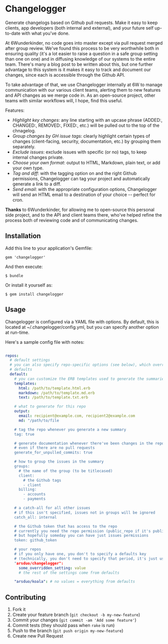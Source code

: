 # Changelogger

Generate changelogs based on Github pull requests.  Make it easy to keep
clients, app developers (both internal and external), and your future self
up-to-date with what you've done.

At 6Wunderkinder, no code goes into master except via pull request merged after
group review.  We've found this process to be very worthwhile both in ensuring
quality (it's a lot easier to raise a question in a safe group setting than one
on one) and in diffusing knowledge of our systems to the entire team. There's
many a blog post to be written about this, but one further advantage to this
system is it makes it easy to track and document our changes, since each is
accessible through the Github API.

To take advantage of that, we use Changelogger internally at 6W to manage
communication with our various client teams, alerting them to new features and
API changes as we merge code in.  As an open-source project, other teams with
similar workflows will, I hope, find this useful.

Features:

* _Highlight key changes_: any line starting with an upcase phrase (ADDED:,
  CHANGED:, REMOVED:, FIXED:, etc.) will be pulled out to the top of the
  chnagelog.
* _Group changes by GH issue tags_: clearly highlight certain types of changes
  (client-facing, security, documentation, etc.) by grouping them separately.
* _Exclude issues_: exclude issues with specific (or no) tags, to keep internal
  changes private.
* _Choose your own format_: output to HTML, Markdown, plain text, or add your own
  type.
* _Tag and diff_: with the tagging option on and the right Github
  permissions, Changelogger can tag your project and automatically generate a
  link to a diff.
* _Send email_: with the appropriate configuration options, Changelogger will
  send an HTML email to a destination of your choice -- perfect for cron.

**Thanks** to 6Wunderkinder, for allowing me to open-source this personal side
project, and to the API and client teams there, who've helped refine the
process both of reviewing code and of communicating changes.

## Installation

Add this line to your application's Gemfile:

    gem 'changelogger'

And then execute:

    $ bundle

Or install it yourself as:

    $ gem install changelogger

## Usage

Changelogger is configured via a YAML file with options.  By default, this is
located at ~/.changelogger/config.yml, but you can specify another option at
run-time.

Here's a sample config file with notes:

```yml

repos:
  # default settings
  # you can also specify repo-specific options (see below), which override
  # defaults
  default:
    # you can customize the ERB templates used to generate the summaries
    templates:
      html: /path/to/template.html.erb
      markdown: /path/to/template.md.erb
      text: /path/to/template.txt.erb

    # what to generate for this repo
    output:
      email: recipient@example.com, recipient2@example.com
      md: "/path/to/file

    # tag the repo whenever you generate a new summary
    tag: true

    # generate documentation whenever there've been changes in the repo,
    # even if there are no pull requests
    generate_for_unpulled_commits: true

    # how to group the issues in the summary
    groups:
      # the name of the group (to be titlecased)
      client:
        # the Github tags
        - client
      billing:
        - accounts
        - payments

    # a catch-all for all other issues
    # if this isn't specified, issues not in groups will be ignored
    catch_all: internal

    # the Github token that has access to the repo
    # currently you need the repo permission (public_repo if it's public)
    # but hopefully someday you can have just issues permissions
    token: github_token

    # your repos
    # if you only have one, you don't to specify a defaults key
    # (technically, you don't need to specify that period, it's just useful)
    "arsduo/changelogger":
      some_overridden_setting: value
      # the rest of the settings come from defaults

    "arsduo/koala": # no values = everything from defaults
```

## Contributing

1. Fork it
2. Create your feature branch (`git checkout -b my-new-feature`)
3. Commit your changes (`git commit -am 'Add some feature'`)
4. Commit tests (they should pass when `rake` is run)
5. Push to the branch (`git push origin my-new-feature`)
6. Create new Pull Request
